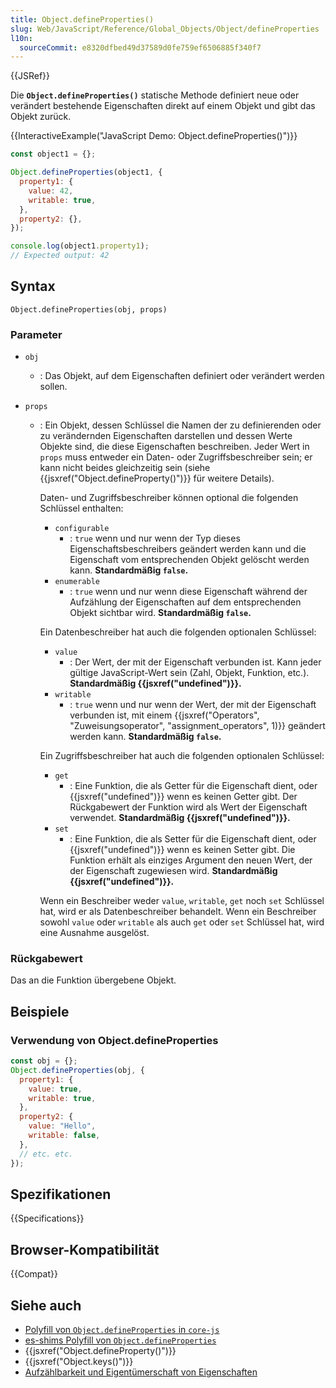 ```yaml
---
title: Object.defineProperties()
slug: Web/JavaScript/Reference/Global_Objects/Object/defineProperties
l10n:
  sourceCommit: e8320dfbed49d37589d0fe759ef6506885f340f7
---
```


{{JSRef}}

Die **`Object.defineProperties()`** statische Methode definiert neue oder
verändert bestehende Eigenschaften direkt auf einem Objekt und gibt das Objekt zurück.

{{InteractiveExample("JavaScript Demo: Object.defineProperties()")}}

```js interactive-example
const object1 = {};

Object.defineProperties(object1, {
  property1: {
    value: 42,
    writable: true,
  },
  property2: {},
});

console.log(object1.property1);
// Expected output: 42
```

## Syntax

```js-nolint
Object.defineProperties(obj, props)
```

### Parameter

- `obj`
  - : Das Objekt, auf dem Eigenschaften definiert oder verändert werden sollen.
- `props`

  - : Ein Objekt, dessen Schlüssel die Namen der zu definierenden oder zu verändernden Eigenschaften darstellen und
    dessen Werte Objekte sind, die diese Eigenschaften beschreiben. Jeder Wert in `props`
    muss entweder ein Daten- oder Zugriffsbeschreiber sein; er kann nicht beides gleichzeitig sein (siehe
    {{jsxref("Object.defineProperty()")}} für weitere Details).

    Daten- und Zugriffsbeschreiber können optional die folgenden Schlüssel enthalten:

    - `configurable`
      - : `true` wenn und nur wenn der Typ dieses Eigenschaftsbeschreibers
        geändert werden kann und die Eigenschaft vom entsprechenden Objekt gelöscht werden kann.
        **Standardmäßig `false`.**
    - `enumerable`
      - : `true` wenn und nur wenn diese Eigenschaft während der Aufzählung der
        Eigenschaften auf dem entsprechenden Objekt sichtbar wird.
        **Standardmäßig `false`.**

    Ein Datenbeschreiber hat auch die folgenden optionalen Schlüssel:

    - `value`
      - : Der Wert, der mit der Eigenschaft verbunden ist. Kann jeder gültige JavaScript-Wert
        sein (Zahl, Objekt, Funktion, etc.).
        **Standardmäßig {{jsxref("undefined")}}.**
    - `writable`
      - : `true` wenn und nur wenn der Wert, der mit der Eigenschaft verbunden ist,
        mit einem {{jsxref("Operators", "Zuweisungsoperator", "assignment_operators", 1)}} geändert werden kann.
        **Standardmäßig `false`.**

    Ein Zugriffsbeschreiber hat auch die folgenden optionalen Schlüssel:

    - `get`
      - : Eine Funktion, die als Getter für die Eigenschaft dient, oder {{jsxref("undefined")}}
        wenn es keinen Getter gibt. Der Rückgabewert der Funktion wird als Wert der
        Eigenschaft verwendet.
        **Standardmäßig {{jsxref("undefined")}}.**
    - `set`
      - : Eine Funktion, die als Setter für die Eigenschaft dient, oder {{jsxref("undefined")}}
        wenn es keinen Setter gibt. Die Funktion erhält als einziges Argument den neuen
        Wert, der der Eigenschaft zugewiesen wird.
        **Standardmäßig {{jsxref("undefined")}}.**

    Wenn ein Beschreiber weder `value`, `writable`,
    `get` noch `set` Schlüssel hat, wird er als Datenbeschreiber behandelt. Wenn ein
    Beschreiber sowohl `value` oder `writable` als auch `get`
    oder `set` Schlüssel hat, wird eine Ausnahme ausgelöst.

### Rückgabewert

Das an die Funktion übergebene Objekt.

## Beispiele

### Verwendung von Object.defineProperties

```js
const obj = {};
Object.defineProperties(obj, {
  property1: {
    value: true,
    writable: true,
  },
  property2: {
    value: "Hello",
    writable: false,
  },
  // etc. etc.
});
```

## Spezifikationen

{{Specifications}}

## Browser-Kompatibilität

{{Compat}}

## Siehe auch

- [Polyfill von `Object.defineProperties` in `core-js`](https://github.com/zloirock/core-js#ecmascript-object)
- [es-shims Polyfill von `Object.defineProperties`](https://www.npmjs.com/package/object.defineproperties)
- {{jsxref("Object.defineProperty()")}}
- {{jsxref("Object.keys()")}}
- [Aufzählbarkeit und Eigentümerschaft von Eigenschaften](/de/docs/Web/JavaScript/Enumerability_and_ownership_of_properties)
